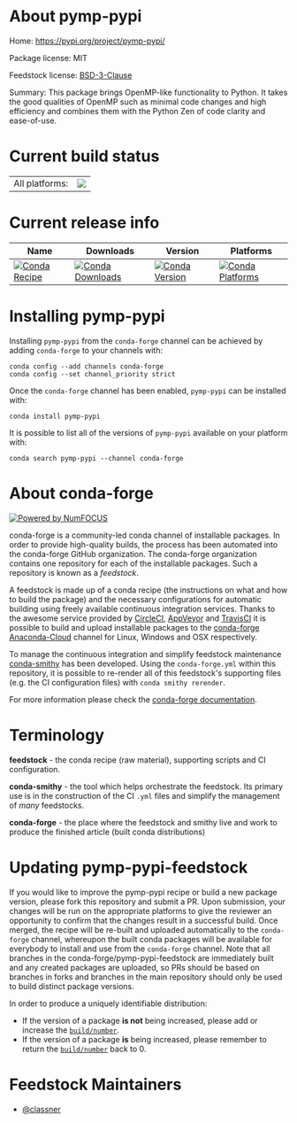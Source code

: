 About pymp-pypi
===============

Home: https://pypi.org/project/pymp-pypi/

Package license: MIT

Feedstock license: [BSD-3-Clause](https://github.com/conda-forge/pymp-pypi-feedstock/blob/master/LICENSE.txt)

Summary: This package brings OpenMP-like functionality to Python. It takes the good qualities of OpenMP such as minimal code changes and high efficiency and combines them with the Python Zen of code clarity and ease-of-use.

Current build status
====================


<table><tr><td>All platforms:</td>
    <td>
      <a href="https://dev.azure.com/conda-forge/feedstock-builds/_build/latest?definitionId=13657&branchName=master">
        <img src="https://dev.azure.com/conda-forge/feedstock-builds/_apis/build/status/pymp-pypi-feedstock?branchName=master">
      </a>
    </td>
  </tr>
</table>

Current release info
====================

| Name | Downloads | Version | Platforms |
| --- | --- | --- | --- |
| [![Conda Recipe](https://img.shields.io/badge/recipe-pymp--pypi-green.svg)](https://anaconda.org/conda-forge/pymp-pypi) | [![Conda Downloads](https://img.shields.io/conda/dn/conda-forge/pymp-pypi.svg)](https://anaconda.org/conda-forge/pymp-pypi) | [![Conda Version](https://img.shields.io/conda/vn/conda-forge/pymp-pypi.svg)](https://anaconda.org/conda-forge/pymp-pypi) | [![Conda Platforms](https://img.shields.io/conda/pn/conda-forge/pymp-pypi.svg)](https://anaconda.org/conda-forge/pymp-pypi) |

Installing pymp-pypi
====================

Installing `pymp-pypi` from the `conda-forge` channel can be achieved by adding `conda-forge` to your channels with:

```
conda config --add channels conda-forge
conda config --set channel_priority strict
```

Once the `conda-forge` channel has been enabled, `pymp-pypi` can be installed with:

```
conda install pymp-pypi
```

It is possible to list all of the versions of `pymp-pypi` available on your platform with:

```
conda search pymp-pypi --channel conda-forge
```


About conda-forge
=================

[![Powered by NumFOCUS](https://img.shields.io/badge/powered%20by-NumFOCUS-orange.svg?style=flat&colorA=E1523D&colorB=007D8A)](http://numfocus.org)

conda-forge is a community-led conda channel of installable packages.
In order to provide high-quality builds, the process has been automated into the
conda-forge GitHub organization. The conda-forge organization contains one repository
for each of the installable packages. Such a repository is known as a *feedstock*.

A feedstock is made up of a conda recipe (the instructions on what and how to build
the package) and the necessary configurations for automatic building using freely
available continuous integration services. Thanks to the awesome service provided by
[CircleCI](https://circleci.com/), [AppVeyor](https://www.appveyor.com/)
and [TravisCI](https://travis-ci.com/) it is possible to build and upload installable
packages to the [conda-forge](https://anaconda.org/conda-forge)
[Anaconda-Cloud](https://anaconda.org/) channel for Linux, Windows and OSX respectively.

To manage the continuous integration and simplify feedstock maintenance
[conda-smithy](https://github.com/conda-forge/conda-smithy) has been developed.
Using the ``conda-forge.yml`` within this repository, it is possible to re-render all of
this feedstock's supporting files (e.g. the CI configuration files) with ``conda smithy rerender``.

For more information please check the [conda-forge documentation](https://conda-forge.org/docs/).

Terminology
===========

**feedstock** - the conda recipe (raw material), supporting scripts and CI configuration.

**conda-smithy** - the tool which helps orchestrate the feedstock.
                   Its primary use is in the construction of the CI ``.yml`` files
                   and simplify the management of *many* feedstocks.

**conda-forge** - the place where the feedstock and smithy live and work to
                  produce the finished article (built conda distributions)


Updating pymp-pypi-feedstock
============================

If you would like to improve the pymp-pypi recipe or build a new
package version, please fork this repository and submit a PR. Upon submission,
your changes will be run on the appropriate platforms to give the reviewer an
opportunity to confirm that the changes result in a successful build. Once
merged, the recipe will be re-built and uploaded automatically to the
`conda-forge` channel, whereupon the built conda packages will be available for
everybody to install and use from the `conda-forge` channel.
Note that all branches in the conda-forge/pymp-pypi-feedstock are
immediately built and any created packages are uploaded, so PRs should be based
on branches in forks and branches in the main repository should only be used to
build distinct package versions.

In order to produce a uniquely identifiable distribution:
 * If the version of a package **is not** being increased, please add or increase
   the [``build/number``](https://docs.conda.io/projects/conda-build/en/latest/resources/define-metadata.html#build-number-and-string).
 * If the version of a package **is** being increased, please remember to return
   the [``build/number``](https://docs.conda.io/projects/conda-build/en/latest/resources/define-metadata.html#build-number-and-string)
   back to 0.

Feedstock Maintainers
=====================

* [@classner](https://github.com/classner/)

